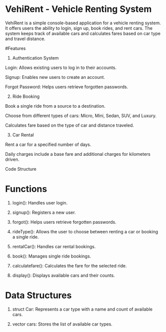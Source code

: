 # VehiRent - Vehicle Renting System

VehiRent is a simple console-based application for a vehicle renting system. It offers users the ability to login, sign up, book rides, and rent cars. The system keeps track of available cars and calculates fares based on car type and travel distance.

 #Features

1.  Authentication System

Login: Allows existing users to log in to their accounts.

Signup: Enables new users to create an account.

Forgot Password: Helps users retrieve forgotten passwords.

2.  Ride Booking

Book a single ride from a source to a destination.

Choose from different types of cars: Micro, Mini, Sedan, SUV, and Luxury.

Calculates fare based on the type of car and distance traveled.

3.  Car Rental

Rent a car for a specified number of days.

Daily charges include a base fare and additional charges for kilometers driven.

Code Structure

# Functions

1.  login(): Handles user login.

2.  signup(): Registers a new user.

3.  forgot(): Helps users retrieve forgotten passwords.

4.  rideType(): Allows the user to choose between renting a car or booking a single ride.

5.  rentalCar(): Handles car rental bookings.

6.  book(): Manages single ride bookings.

7.  calculatefare(): Calculates the fare for the selected ride.

8.  display(): Displays available cars and their counts.

# Data Structures

1.  struct Car: Represents a car type with a name and count of available cars.

2.  vector cars: Stores the list of available car types.

